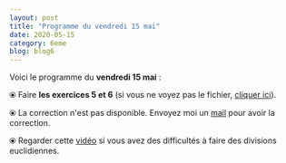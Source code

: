 ```yaml
---
layout: post
title: "Programme du vendredi 15 mai"
date: 2020-05-15
category: 6eme
blog: blog6
---
```


Voici le programme du <b>vendredi 15 mai</b> :

⦿ Faire <strong>les exercices 5 et 6</strong> (si vous ne voyez pas le fichier, <a href="/exercices/6eme/6eme_exercices_vendredi_15_mai_2020.pdf">cliquer ici</a>).

<object data="/exercices/6eme/6eme_exercices_vendredi_15_mai_2020.pdf" width="100%" height="500" type='application/pdf'></object>

⦿ La correction n'est pas disponible. Envoyez moi un <a href="mailto:benjamindang2015@gmail.com">mail</a> pour avoir la correction.
 
⦿ Regarder cette <a class="video" href="https://youtu.be/2Ocfhucc58g">vidéo</a> si vous avez des difficultés à faire des divisions euclidiennes.
